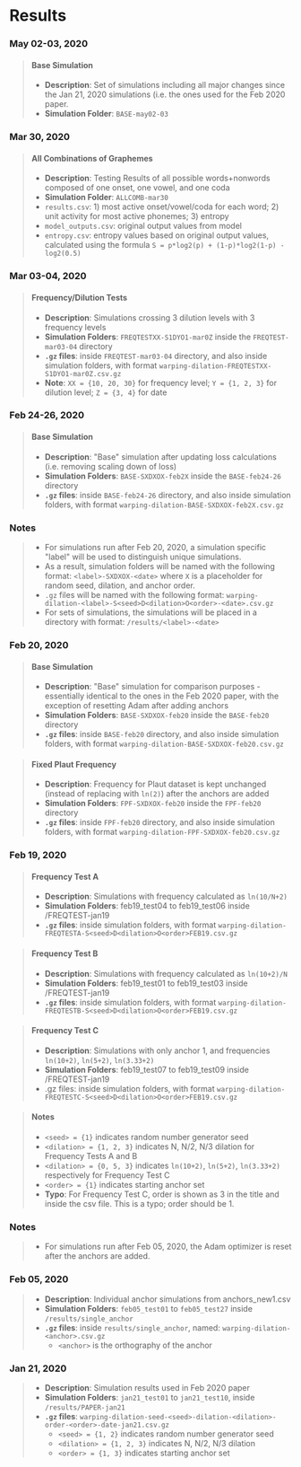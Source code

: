 # Results

### May 02-03, 2020
> #### Base Simulation
> * **Description**: Set of simulations including all major changes since the Jan 21, 2020 simulations (i.e. the ones used for the Feb 2020 paper.
> * **Simulation Folder**: `BASE-may02-03`

### Mar 30, 2020
> #### All Combinations of Graphemes
> * **Description**: Testing Results of all possible words+nonwords composed of one onset, one vowel, and one coda
> * **Simulation Folder**: `ALLCOMB-mar30`
> * `results.csv`: 1) most active onset/vowel/coda for each word; 2) unit activity for most active phonemes; 3) entropy
> * `model_outputs.csv`: original output values from model
> * `entropy.csv`: entropy values based on original output values, calculated using the formula `S = p*log2(p) + (1-p)*log2(1-p) - log2(0.5)`


### Mar 03-04, 2020
> #### Frequency/Dilution Tests
> * **Description**: Simulations crossing 3 dilution levels with 3 frequency levels
> * **Simulation Folders**: `FREQTESTXX-S1DYO1-mar0Z` inside the `FREQTEST-mar03-04` directory
> * **`.gz` files**: inside `FREQTEST-mar03-04` directory, and also inside simulation folders, with format
`warping-dilation-FREQTESTXX-S1DYO1-mar0Z.csv.gz`
> * **Note**: `XX = {10, 20, 30}` for frequency level; `Y = {1, 2, 3}` for dilution level; `Z = {3, 4}` for date


### Feb 24-26, 2020
> #### Base Simulation
> * **Description**: "Base" simulation after updating loss calculations (i.e. removing scaling down of loss)
> * **Simulation Folders**: `BASE-SXDXOX-feb2X` inside the `BASE-feb24-26` directory
> * **`.gz` files**: inside `BASE-feb24-26` directory, and also inside simulation folders, with format
`warping-dilation-BASE-SXDXOX-feb2X.csv.gz`

### Notes
> * For simulations run after Feb 20, 2020, a simulation specific "label" will be used to distinguish unique simulations.
> * As a result, simulation folders will be named with the following format: `<label>-SXDXOX-<date>` where `X` is a placeholder for random seed, dilation, and anchor order.
> * `.gz` files will be named with the following format:
`warping-dilation-<label>-S<seed>D<dilation>O<order>-<date>.csv.gz`
> * For sets of simulations, the simulations will be placed in a directory with format:
`/results/<label>-<date>`

### Feb 20, 2020
> #### Base Simulation
> * **Description**: "Base" simulation for comparison purposes - essentially identical to the ones in the Feb 2020 paper, with the exception of resetting Adam after adding anchors
> * **Simulation Folders**: `BASE-SXDXOX-feb20` inside the `BASE-feb20` directory
> * **`.gz` files**: inside `BASE-feb20` directory, and also inside simulation folders, with format
`warping-dilation-BASE-SXDXOX-feb20.csv.gz`

> #### Fixed Plaut Frequency
> * **Description**: Frequency for Plaut dataset is kept unchanged (instead of replacing with `ln(2)`) after the anchors are added
> * **Simulation Folders**: `FPF-SXDXOX-feb20` inside the `FPF-feb20` directory
> * **`.gz` files**: inside `FPF-feb20` directory, and also inside simulation folders, with format
`warping-dilation-FPF-SXDXOX-feb20.csv.gz`

### Feb 19, 2020
> #### Frequency Test A
> * **Description**: Simulations with frequency calculated as `ln(10/N+2)`
> * **Simulation Folders**: feb19_test04 to feb19_test06 inside /FREQTEST-jan19
> * **`.gz` files**: inside simulation folders, with format `warping-dilation-FREQTESTA-S<seed>D<dilation>O<order>FEB19.csv.gz`

> #### Frequency Test B
> * **Description**: Simulations with frequency calculated as `ln(10+2)/N`
> * **Simulation Folders**: feb19_test01 to feb19_test03 inside /FREQTEST-jan19
> * **`.gz` files**: inside simulation folders, with format `warping-dilation-FREQTESTB-S<seed>D<dilation>O<order>FEB19.csv.gz`

> #### Frequency Test C
> * **Description**: Simulations with only anchor 1, and frequencies `ln(10+2)`, `ln(5+2)`, `ln(3.33+2)`
> * **Simulation Folders**: feb19_test07 to feb19_test09 inside /FREQTEST-jan19
> * .gz files: inside simulation folders, with format `warping-dilation-FREQTESTC-S<seed>D<dilation>O<order>FEB19.csv.gz`

> #### Notes
>    * `<seed> = {1}` indicates random number generator seed
>    * `<dilation> = {1, 2, 3}` indicates N, N/2, N/3 dilation for Frequency Tests A and B
>    * `<dilation> = {0, 5, 3}` indicates `ln(10+2)`, `ln(5+2)`, `ln(3.33+2)` respectively for Frequency Test C
>    * `<order> = {1}` indicates starting anchor set
>    * **Typo**: For Frequency Test C, order is shown as 3 in the title and inside the csv file. This is a typo; order should be 1.


### Notes
> * For simulations run after Feb 05, 2020, the Adam optimizer is reset after the anchors are added.

### Feb 05, 2020
> * **Description**: Individual anchor simulations from anchors_new1.csv
> * **Simulation Folders**: `feb05_test01` to `feb05_test27` inside `/results/single_anchor`
> * **`.gz` files**: inside `results/single_anchor`, named: `warping-dilation-<anchor>.csv.gz`
>    * `<anchor>` is the orthography of the anchor

### Jan 21, 2020
 > * **Description**: Simulation results used in Feb 2020 paper
 > * **Simulation Folders**: `jan21_test01` to `jan21_test10`, inside `/results/PAPER-jan21`
 > * **`.gz` files**: `warping-dilation-seed-<seed>-dilation-<dilation>-order-<order>-date-jan21.csv.gz`
 >    * `<seed> = {1, 2}` indicates random number generator seed
 >    * `<dilation> = {1, 2, 3}` indicates N, N/2, N/3 dilation
 >    * `<order> = {1, 3}` indicates starting anchor set
     

